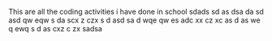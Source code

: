 This are all the coding activities i have done in school
sdads
sd
as
dsa
da
sd
asd
qw
eqw
s
da
scx
z
czx
s
d
asd
sa
d
wqe
qw
es
adc
xx
cz
xc
as
d
as
we
q
ewq
s
d
as
cxz
c
zx
sadsa
